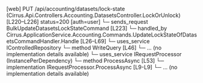 [web] PUT /api/accounting/datasets/lock-state  (Cirrus.Api.Controllers.Accounting.DatasetsController.LockOrUnlock)  [L220–L226] status=200 [auth=user]
  └─ sends_request BulkUpdateDatasetsLockStateCommand [L223]
    └─ handled_by Cirrus.ApplicationService.Accounting.Commands.UpdateLockStateOfDatasetsCommandHandler.Handle [L26–L69]
      └─ uses_service IControlledRepository<Dataset>
        └─ method WriteQuery [L46]
          └─ ... (no implementation details available)
      └─ uses_service IRequestProcessor (InstancePerDependency)
        └─ method ProcessAsync [L53]
          └─ implementation IRequestProcessor.ProcessAsync [L9-L9]
          └─ ... (no implementation details available)

